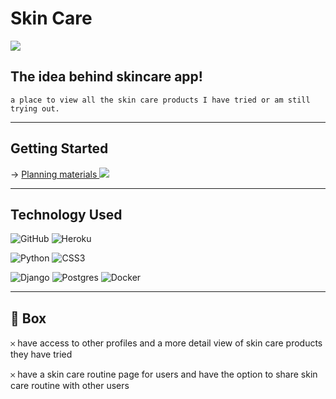 # Skin Care
<img src="./images/front.png">

## The idea behind skincare app!
    a place to view all the skin care products I have tried or am still trying out. 
   


-----------------

  ## Getting Started 
  → <a href="https://trello.com/b/b6U1qnum/skincare"> Planning materials </a>
  <img src="./images/erd-sc.png"> 



--------


## Technology Used 
![GitHub](https://img.shields.io/badge/github-%23121011.svg?style=for-the-badge&logo=github&logoColor=white)
![Heroku](https://img.shields.io/badge/heroku-%23430098.svg?style=for-the-badge&logo=heroku&logoColor=white)

![Python](https://img.shields.io/badge/python-3670A0?style=for-the-badge&logo=python&logoColor=ffdd54)
![CSS3](https://img.shields.io/badge/css3-%231572B6.svg?style=for-the-badge&logo=css3&logoColor=white)

![Django](https://img.shields.io/badge/django-%23092E20.svg?style=for-the-badge&logo=django&logoColor=white)
![Postgres](https://img.shields.io/badge/postgres-%23316192.svg?style=for-the-badge&logo=postgresql&logoColor=white)
![Docker](https://img.shields.io/badge/docker-%230db7ed.svg?style=for-the-badge&logo=docker&logoColor=white)

-------------

## 🧊 Box  
 

𐄂 have access to other profiles and a more detail view of skin care products they have tried

𐄂 have a skin care routine page for users and have the option to share skin care routine with other users 


